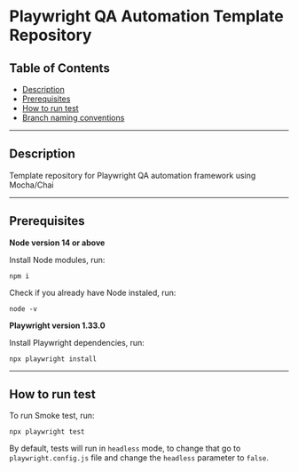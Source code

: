 # Playwright QA Automation Template Repository

## Table of Contents

- [Description](#description)
- [Prerequisites](#prerequisites)
- [How to run test](#how-to-run-test)
- [Branch naming conventions](#branch-naming-convention)

---

## Description

Template repository for Playwright QA automation framework using Mocha/Chai

---

## Prerequisites 

**Node version 14 or above**

Install Node modules, run:  
```
npm i
``` 
Check if you already have Node instaled, run:  
```
node -v
``` 

**Playwright version 1.33.0**

Install Playwright dependencies, run:  
```
npx playwright install
``` 


---
## How to run test

To run Smoke test, run:

```
npx playwright test
```

By default, tests will run in `headless` mode, to change that go to `playwright.config.js` file and change the `headless` parameter to `false`.




